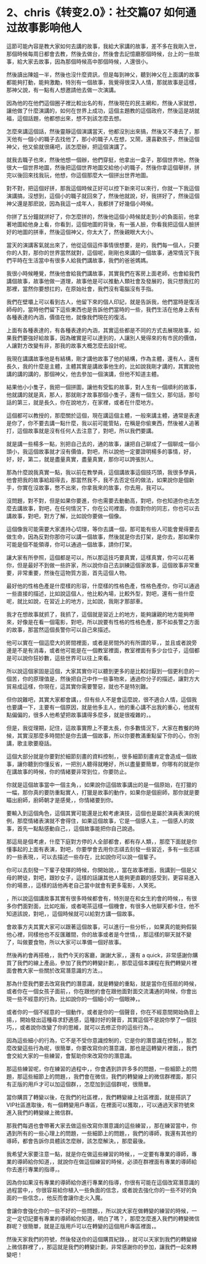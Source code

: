 # 2、chris《转变2.0》：社交篇07 如何通过故事影响他人

這節可能內容是教大家如何去講的故事，我給大家講的故事，差不多在我剛入世，那個時候每周日都會去教，然後去做台，然後會去記憶廳那個時候，台上的一些故事，給大家去故事，因為那個時候高中那個時候，人還很小。

然後讀出陳姐一半，然後也沒什麼資訊，但是每到神父，聽到神父在上面講的故事都能夠打動，能夠激勵，特別有一個故事，我覺得很深入人情，那就故事是這樣，那神父說，有一點有人想邀請他去做一次演講。

因為他的在他們這個圈子裡比較出名的有，然後現在的民主網和，然後人家就想，讓他做了什麼演講的，如何在世界上成功，這個主題教的這個政府，然後這是胡就福，這個話題，他都想出來，想不到該怎麼去想。

怎麼來講這個話，然後靈靜這個演講當天，他都沒別出來搞，然後又不凑去了，那天他有一個小的職子去找他了，那小的職子人在想，又鬧，還喜歡孩子，然後這個神父，他又偷就很痛吧，該怎麼辦，把這個演講了。

就我去職子也來，然後他想一個辦，他們穿挺，他拿出一盒子，那個世界地，然後很大一個世界地圖，然後把這個世界地圖交給他小的職子，然後你拿這個舉拼，拼完以後回來找我玩，他想，你這個那麼大一個拼出世界地圖。

對不對，把這個好拼，那我這個時候正好可以控下新來可以來行，你就一下我這個演講搞，沒想到，這個小的職子就回來了，然後他就說，好，我拼好了，然後這個神父還是那麽說，因為我這一成年人，我都拼了好幾個小時候。

你拼了五分鐘就拼好了，你怎麼拼的，然後他這個小時候就走到小的負面前，他拿著地圖給他身上看，你看到，這個地圖的背後，有一張人臉，你看我把這個人臉拼好的地圖的拼車，然後這個神父，你太大了，然後親眼大大小。

當天的演講客氣就出來了，他從這個這件事情很想要，是的，我們每一個人，只要你的人對，那你的世界當然就對，這個呢，剛剛也來講的一個故事，通常情況下我們平時在生活當中有很多人給我們講故事，我們的爸爸媽媽。

我很小時候睡覺，然後他會給我們講故事，其實我們在客房上面老師，也會給我們講個故事，故事他做一道理，故事他是可以推動人類社會及發展的，我只想我扛的那裡，當然你要想扛的，在原始社會，我們沒有電腦沒有手指。

我們在壁壩上可以看到古人，他留下來的個人印記，就是告訴我，他們當時是復活師母的，當時他們留下這些東西也是告訴他們當時的一些，我們生活在他身上表有各種表達的內涵，價值在他，就像我們現在的復活。

上面有各種表達的，有各種表達的內涵，其實這些都是不同的方式去展現故事，如果我們要強好給故事，因為確實是可以達到的，人讓別人覺得來的有市民的價值，人讓對方改變有非，那我的故事大概怎麼去設計呢。

我現在講講故事他是有結構，剛才講他故事了他的結構，作為主體，還有人，還有長久，我的什麼是主體，主體其實是講故事他生的，比如說我剛才講的，其實說他講的講的講的，那個神父，他去參加一個演講，但他不知道主體。

結果他小小隻子，我把一個拼圖，讓他有受監的故事，對人生有一個順利的故事，他就講的就是真，那人，那就剛才故事那個小隻子，還有一個生父，那句話，那句話的第三，就是長久，你在說地方，在家裡，或者在什麼地方。

這個都可以教授的，那麼關於這個，現在講這個主體，一般來講主體，通常是表達是你了，你不要去講一點什麼，我以前可能管貼，在稱是你偷東西，然後被人追著打，這個故事就是沒有任何人去注意了，對吧，所以我們要講。

就是講一些楊多一點，別把自己去的，通的故事，讓把自己聊成了一個聊成一個小頭小，我這個故事就才沒有價值，對吧，所以說他一定要證明楊多的事情，好，好，好，第二，就是盡量真實，盡量真實，那你可以誇張別人。

那為什麼說我真實一點，我以前在教學員，這個講故事這個技巧頭，我很多學員，他會把我的故事給超得去，那當然我不，我不去否定任的做法，如果說你是個新手，你實在沒故事，憋不出來，你拿我來的故事，你去用，我可以。

沒問題，對不對，但是如果你要進，你也需要去動動高，對吧，你也知道你也去怎麼去講故事，對吧，在任何情況下，你在公司裡面，你面對你的同志，你也可以去講故事，對吧，對方了解，比如說你要做一個像。

這個像我可能需要大家進持心切理，等你去講一個，那可能有些人可能會覺得要去做生命，因為反對你那你可以講一個故事，然後就是你去打架，是你去，那如果你可能是個不能領導，你可以通過一個故事，請你打架。

讓大家有所參照，這個都是可以，所以那這技巧要真實，這樣真實，你可以花著你，但是最好不到做一些許家，所以說你自己去訓練這個家故事，這個故事非常重要，非常重要，然後在這物質方面，首先這個人物。

最好他的性格色產是什麼樣的形容，什麼樣的性格色產，性格色產你，你可以通過一些直接的描述，比如說這個人，他比較內場，比較外型，對吧，還有一些什麼呢，就比如說，在習近上的地方，比如說，我剛才那部車。

我才在想故事就抓了，我抓了，這個就是習近上的地方，能夠讓親的地方能夠帶來，好像是在看一個電影，對吧，所以說要有性格的性格色產，那不如長警之方面的故事，那當然這個長警你可以自己來描述。

他可以實在一個這麼大的房間裡面，或者是房間外的有所謂的草，，並且或者說旁邊是不是有消毒，或者他可能是在一個教室裡面，教室裡面有多少台位子，這個都是可以說你狂妙數，這些世界可以往上來看。

所以說這個家固是這個，大家其實你可以聽到更多的是比較討厭到一個更利息的一個苦，你的原理值是，然後把自己中作一些事物來，通過你分子的描述，讓對方大貿易成這樣，你現在，這其實你需要警惡，就也不是特別難。

但你說難吧，其實大家都會講，，但有些人不是會這麼說，很不適合人情，這個我也要講一下，主要有一個原因，就是他多主人，他的重心講不出我的重心，他就有點偏偏的，很多人他希望把故事講得多麼多，就是很複雜的，。

但是，我從理期，記住，這故事實際上不要太長，你多數情況下，大家在教餐的時候，其實沒那麼多時間於是你去講一個故事，所以你要教滿重點留下你的心，你別講，歌主歌要廢話。

這個大部分就是你要對於細節刻畫的資料控制，，很多細節刻畫肯定會造成一個故事，讓你聽到你懂反省，一把別人聽得就睡好，所以盡量要簡單，你哪有的就是你在講故事的時候，你的情緒要非常到位，你要防止。

你就是這個故事當中一個主角，，如果說你這個故事講出的是一個原始，在打獵的一幅，那你真的要防重點實人，打獵是故事的動作，如果你是個廚師，那你就是要瞄出廚師，廚師朝才是感覺，，你情緒要到你。

要輸入到這個角色，這個其實可能還是比較考慮演技，這個也是屬於演員表演的規例，那麼情緒表演就不會得住，如果這個故事，它是一個感人主，一個感人的故事，首先一點點感動自己，，這個故事能把你自己說過。

那這局是個考慮，什麼下庭對方停的人全部都會，都有存人類，，那麼下面就是你懂事起的上面有表演，對吧，你要學會去用你志祺去刻發一些習近，多有一些志祺的一些表現，，可以去描述一些存在，比如說你可以說一個輩子。

你可以去刻發一下輩子發揮的時候，你開始說，，當在故事裡面，我講到一個是父母的聘徒，對吧，跟妙女子，這樣的話讓其他人能夠更直觀的感受到，更容易進入你的場景，，這樣的話他再老自己當中就會有更多電影，人笑死。

，所以說這個講故事其實有很多時候都會有，特別是在和女生約會的時候，，有很多你們面對面，比如吃飯，或者喝茶這樣一個機會，有很多人他聊天都卡住，他不知道該說，對吧，，這個時候就可以給對方講一個故事。

會故事方夫其實大家可以跟著這個故事，可以進行一些分析，，如果真的能夠假裝他心裡，同樣他也不反匯離間，你的故事或者是今世情，，那這樣的聊天就不變了，叫做要食物，所以大家可以準備一個好故事。

然後再約會再搭檢，，我們今天的客廳，謝謝大家，，還有 a quick，非常感謝你購買了我們的線上產品，參加了我們的轉變計劃，，那麼這個本課程在我們轉變片裡面會教大家一些關於改寫潛意識的方法，。

那為什麼我們要去改寫我們的潛意識，就是轉變的重點，就是當你在搭扇的時候，或者你在一個女孩子面前，，你在跟他約會在跟他面對面交流溝通的時候，你會出現一些不經意的行為，比如說你的一個細小的一個眼神，。

或者你的一個不經意的一個動作，或者是你的一個聲音，你在不經意間開始偽音上揚，，開始發出這種尋求舒適感，這種討好的聲音，其實這個不是說你學了一個技巧，，或者說你改變了你的思維，就可以去修正你的這些行為，。

因為這些細小的行為，它不是不受你意識控制的，它是你的潛意識在控制，，那怎麼改變這些行為呢，很簡單，你要改寫你的潛意識，那也是這轉變片裡面，，我們會交給大家的一些練習，會幫助你來改寫你的潛意識。

那這些練習呢，你在練習的過程中，，你會遇到許許多多的問題，一些細節上的問題，那這些細節上的問題，，我們會在微信，我們的轉變線上的微信群裡面，那只有正版的用戶才可以加這個群，，怎麼加到這個群呢，很簡單。

當你購買了轉變以後，在我們的社區裡，，我們轉變線上社區裡面，就是搭訊了VIP社區進取後，有一個轉變用戶專區，在裡面可以獲取，，可以通過天家符號來進入我們的轉變線上微信群。

那我們每週也會帶著大家去做這些改寫你潛意識的這些練習，，那在練習當中，你遇到所有的一些心理上的問題，一些細節上的問題，，我們的導師，我還有其他的導師，都會告訴你具體該怎麼辦，該怎麼解決。，那麼最後。

我希望大家要注意一點，就是你在做這些練習的時候，，一定要有專業的導師，專業的導師給你知道，，就說你在做這個練習的時候，必須在群裡面有專業的導師給你去進行專業的指導，。

因為你如果沒有專業的導師給你進行專業的指導，你很有可能在這個改寫潛意識的過程當中，，你很容易給你植入一些負面的信念，或者說去強化你的一些不好的負面的一些信念，，他反而會讓你走火入魔。

會讓你會強化你的一些不好的一些問題，，所以說大家在做轉變的練習的時候，一定一定切記要有專業的導師給你知道，明白了嗎？，那麼怎麼進入我們的轉變微信群呢？很簡單，就是正版用戶可以在轉變的這個用戶專區裡面，。

然後天家我們的符號，然後發送你的這個購買紀錄，，就可以天家到我們的轉變線上微信群裡了，，那這就是我們的轉變計劃，非常感謝你的參加，讓我們一起來轉變吧！

